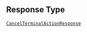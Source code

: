 ## Response Type

[`CancelTerminalActionResponse`](../../doc/models/cancel-terminal-action-response.md)
